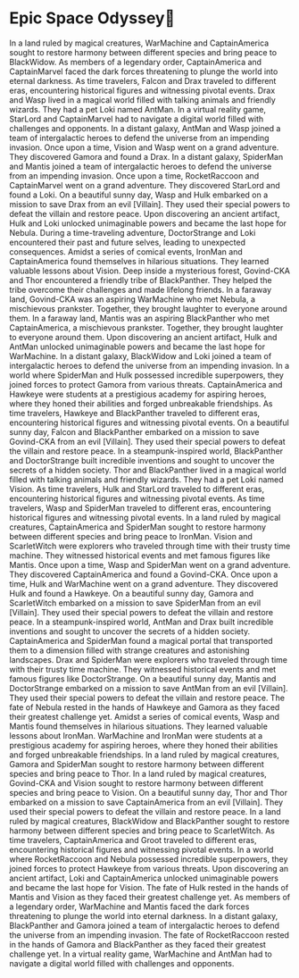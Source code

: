 # Epic Space Odyssey:pizza:

In a land ruled by magical creatures, WarMachine and CaptainAmerica sought to restore harmony between different species and bring peace to BlackWidow.
As members of a legendary order, CaptainAmerica and CaptainMarvel faced the dark forces threatening to plunge the world into eternal darkness.
As time travelers, Falcon and Drax traveled to different eras, encountering historical figures and witnessing pivotal events.
Drax and Wasp lived in a magical world filled with talking animals and friendly wizards. They had a pet Loki named AntMan.
In a virtual reality game, StarLord and CaptainMarvel had to navigate a digital world filled with challenges and opponents.
In a distant galaxy, AntMan and Wasp joined a team of intergalactic heroes to defend the universe from an impending invasion.
Once upon a time, Vision and Wasp went on a grand adventure. They discovered Gamora and found a Drax.
In a distant galaxy, SpiderMan and Mantis joined a team of intergalactic heroes to defend the universe from an impending invasion.
Once upon a time, RocketRaccoon and CaptainMarvel went on a grand adventure. They discovered StarLord and found a Loki.
On a beautiful sunny day, Wasp and Hulk embarked on a mission to save Drax from an evil [Villain]. They used their special powers to defeat the villain and restore peace.
Upon discovering an ancient artifact, Hulk and Loki unlocked unimaginable powers and became the last hope for Nebula.
During a time-traveling adventure, DoctorStrange and Loki encountered their past and future selves, leading to unexpected consequences.
Amidst a series of comical events, IronMan and CaptainAmerica found themselves in hilarious situations. They learned valuable lessons about Vision.
Deep inside a mysterious forest, Govind-CKA and Thor encountered a friendly tribe of BlackPanther. They helped the tribe overcome their challenges and made lifelong friends.
In a faraway land, Govind-CKA was an aspiring WarMachine who met Nebula, a mischievous prankster. Together, they brought laughter to everyone around them.
In a faraway land, Mantis was an aspiring BlackPanther who met CaptainAmerica, a mischievous prankster. Together, they brought laughter to everyone around them.
Upon discovering an ancient artifact, Hulk and AntMan unlocked unimaginable powers and became the last hope for WarMachine.
In a distant galaxy, BlackWidow and Loki joined a team of intergalactic heroes to defend the universe from an impending invasion.
In a world where SpiderMan and Hulk possessed incredible superpowers, they joined forces to protect Gamora from various threats.
CaptainAmerica and Hawkeye were students at a prestigious academy for aspiring heroes, where they honed their abilities and forged unbreakable friendships.
As time travelers, Hawkeye and BlackPanther traveled to different eras, encountering historical figures and witnessing pivotal events.
On a beautiful sunny day, Falcon and BlackPanther embarked on a mission to save Govind-CKA from an evil [Villain]. They used their special powers to defeat the villain and restore peace.
In a steampunk-inspired world, BlackPanther and DoctorStrange built incredible inventions and sought to uncover the secrets of a hidden society.
Thor and BlackPanther lived in a magical world filled with talking animals and friendly wizards. They had a pet Loki named Vision.
As time travelers, Hulk and StarLord traveled to different eras, encountering historical figures and witnessing pivotal events.
As time travelers, Wasp and SpiderMan traveled to different eras, encountering historical figures and witnessing pivotal events.
In a land ruled by magical creatures, CaptainAmerica and SpiderMan sought to restore harmony between different species and bring peace to IronMan.
Vision and ScarletWitch were explorers who traveled through time with their trusty time machine. They witnessed historical events and met famous figures like Mantis.
Once upon a time, Wasp and SpiderMan went on a grand adventure. They discovered CaptainAmerica and found a Govind-CKA.
Once upon a time, Hulk and WarMachine went on a grand adventure. They discovered Hulk and found a Hawkeye.
On a beautiful sunny day, Gamora and ScarletWitch embarked on a mission to save SpiderMan from an evil [Villain]. They used their special powers to defeat the villain and restore peace.
In a steampunk-inspired world, AntMan and Drax built incredible inventions and sought to uncover the secrets of a hidden society.
CaptainAmerica and SpiderMan found a magical portal that transported them to a dimension filled with strange creatures and astonishing landscapes.
Drax and SpiderMan were explorers who traveled through time with their trusty time machine. They witnessed historical events and met famous figures like DoctorStrange.
On a beautiful sunny day, Mantis and DoctorStrange embarked on a mission to save AntMan from an evil [Villain]. They used their special powers to defeat the villain and restore peace.
The fate of Nebula rested in the hands of Hawkeye and Gamora as they faced their greatest challenge yet.
Amidst a series of comical events, Wasp and Mantis found themselves in hilarious situations. They learned valuable lessons about IronMan.
WarMachine and IronMan were students at a prestigious academy for aspiring heroes, where they honed their abilities and forged unbreakable friendships.
In a land ruled by magical creatures, Gamora and SpiderMan sought to restore harmony between different species and bring peace to Thor.
In a land ruled by magical creatures, Govind-CKA and Vision sought to restore harmony between different species and bring peace to Vision.
On a beautiful sunny day, Thor and Thor embarked on a mission to save CaptainAmerica from an evil [Villain]. They used their special powers to defeat the villain and restore peace.
In a land ruled by magical creatures, BlackWidow and BlackPanther sought to restore harmony between different species and bring peace to ScarletWitch.
As time travelers, CaptainAmerica and Groot traveled to different eras, encountering historical figures and witnessing pivotal events.
In a world where RocketRaccoon and Nebula possessed incredible superpowers, they joined forces to protect Hawkeye from various threats.
Upon discovering an ancient artifact, Loki and CaptainAmerica unlocked unimaginable powers and became the last hope for Vision.
The fate of Hulk rested in the hands of Mantis and Vision as they faced their greatest challenge yet.
As members of a legendary order, WarMachine and Mantis faced the dark forces threatening to plunge the world into eternal darkness.
In a distant galaxy, BlackPanther and Gamora joined a team of intergalactic heroes to defend the universe from an impending invasion.
The fate of RocketRaccoon rested in the hands of Gamora and BlackPanther as they faced their greatest challenge yet.
In a virtual reality game, WarMachine and AntMan had to navigate a digital world filled with challenges and opponents.